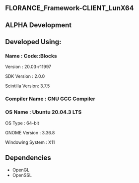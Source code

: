FLORANCE_Framework-CLIENT_LunX64
---

ALPHA Development
---

## Developed Using:

### Name : Code::Blocks

Version : 20.03-r11997

SDK Version : 2.0.0

Scintilla Version: 3.7.5

### Compiler Name : GNU GCC Compiler

### OS Name : Ubuntu 20.04.3 LTS

OS Type : 64-bit

GNOME Version : 3.36.8

Windowing System : X11


Dependencies
---
 * OpenGL
 * OpenSSL
